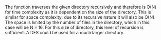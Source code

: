 The function traverses the given directory recursively and therefore is O(N) for time complexity as it is dependent on the size of the directory. 
This is similar for space complexity; due to its recursive nature it will also be O(N). 
The space is limited by the number of files in the directory, which in this case will be N = 16. 
For this size of directory, this level of recursion is sufficient. A DFS could be used for a much larger directory.